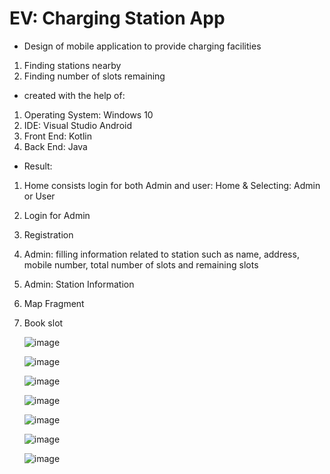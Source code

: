 # EV: Charging Station App 
* Design of mobile application to provide charging facilities
 1) Finding stations nearby
 2) Finding number of slots remaining

* created with the help of:
 1) Operating System: Windows 10
 2) IDE: Visual Studio Android
 3) Front End: Kotlin
 4) Back End: Java

* Result:
 1) Home consists login for both Admin and user: Home & Selecting: Admin or User
 2) Login for Admin
 3) Registration
 4) Admin: filling information related to station such as name, address, mobile number, total number of slots and remaining slots
 5) Admin: Station Information
 6) Map Fragment
 7) Book slot
    
      ![image](https://github.com/rutuja-bhosale/EV-app/assets/91863575/a4e48d54-e9e9-4fe7-991c-d33ff0176a0c)

      ![image](https://github.com/rutuja-bhosale/EV-app/assets/91863575/a6998f3b-6aae-48c0-818b-8878c64ec236)
    
      ![image](https://github.com/rutuja-bhosale/EV-app/assets/91863575/1d584d7a-97ff-448f-8e33-eaa1df12360f)
    
      ![image](https://github.com/rutuja-bhosale/EV-app/assets/91863575/54cf7e51-da65-4f65-aa26-4324895a83cb)
    
      ![image](https://github.com/rutuja-bhosale/EV-app/assets/91863575/a52eff0b-57d7-4864-99b2-c3bc9617da12)
 
      ![image](https://github.com/rutuja-bhosale/EV-app/assets/91863575/c373932a-08d6-4c5d-aa6d-a49e8ecc6280)

      ![image](https://github.com/rutuja-bhosale/EV-app/assets/91863575/c3cc2db8-2079-4b27-8cce-03ac6cbf1701)


